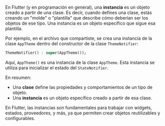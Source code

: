 En Flutter (y en programación en general), una **instancia** es un objeto creado a partir de una clase. Es decir, cuando defines una clase, estás creando un "molde" o "plantilla" que describe cómo deberían ser los objetos de ese tipo. Una instancia es un objeto específico que sigue esa plantilla.

Por ejemplo, en el archivo que compartiste, se crea una instancia de la clase `AppTheme` dentro del constructor de la clase `ThemeNotifier`:

```dart
ThemeNotifier() : super(AppTheme());
```

Aquí, `AppTheme()` es una instancia de la clase `AppTheme`. Esta instancia se utiliza para inicializar el estado del `StateNotifier`.

En resumen:
- Una **clase** define las propiedades y comportamientos de un tipo de objeto.
- Una **instancia** es un objeto específico creado a partir de esa clase.

En Flutter, las instancias son fundamentales para trabajar con widgets, estados, proveedores, y más, ya que permiten crear objetos reutilizables y configurables.